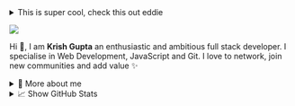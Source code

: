 <details>
  <summary>This is super cool, check this out eddie</summary>

  <a href="https://github.com/eddiejaoude">Click this, something special</a>

  Why did you took all energy from the kultiverse yesterday?
</details>

<p>
  <img src="https://github.com/krshkun/krshkun/raw/main/assets/Banner.png">
</p>

<p>

  Hi 👋, I am **Krish Gupta** an enthusiastic and ambitious full stack developer. I specialise in Web Development,
  JavaScript and Git. I love to network, join new communities and add value ✨

</p>

<details>
  <summary>🧑 More about me</summary>

  - 🔭 I’m currently on a journey to get into **Harvard**

  - 🌱 I’m currently learning **everything** 🤓

  - 🤝 I’m looking for help with **finding projects to contribute to!**

  - 👨‍💻 All of my projects are available on [GitHub](https://github.com/krshkun)

  - 💬 Ask me about **open source, web development, and Node.js**

  - 📫 Reach me out at **krshkun@proton.me**

</details>

<details>
  <summary>📈 Show GitHub Stats</summary>
  <br />
  <p align="center">
    <img width="49%"
      src="https://github-readme-stats.vercel.app/api?username=krshkun&show_icons=true&locale=en&count_private=true&hide_border=true&title_color=fff&text_color=ddd&icon_color=1CADFB&bg_color=0F2D3D&include_all_commits=true" />
    <img width="49%"
      src="https://github-readme-streak-stats.herokuapp.com?user=krshkun&hide_border=true&date_format=M%20j%5B%2C%20Y%5D&background=0F2D3D&stroke=1CADFB&ring=1CADFB&fire=1CADFB&currStreakNum=FFFFFF&sideNums=FFFFFF&currStreakLabel=1CADFB&border=DDDDDD00&sideLabels=DDDDDD&dates=CCCCCC" />
  </p>

  <p align="center">
    <img
      src="https://activity-graph.herokuapp.com/graph?username=krshkun&bg_color=0f2d3d&color=1cadfb&line=1cadfb&point=1cadfb&area=true&hide_border=true">
  </p>

  <p align="center">
    <img
      src="https://github-profile-trophy.vercel.app/?username=krshkun&row=1&theme=onedark&margin-w=15&margin-h=15&no-frame=true">
  </p>
</details>
